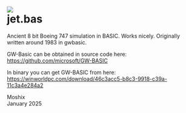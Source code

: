 <a href="https://hits.seeyoufarm.com"><img src="https://hits.seeyoufarm.com/api/count/incr/badge.svg?url=https%3A%2F%2Fgithub.com%2Fmoshix%2Fjet.bas&count_bg=%2379C83D&title_bg=%23555555&icon=&icon_color=%23E7E7E7&title=hits&edge_flat=true"/></a>
<br>
jet.bas
=======
  
Ancient 8 bit Boeing 747 simulation in BASIC. Works nicely. Originally written around 1983 in gwbasic. 

GW-Basic can be obtained in source code here: https://github.com/microsoft/GW-BASIC

In binary you can get GW-BASIC from here: https://winworldpc.com/download/46c3acc5-b8c3-9918-c39a-11c3a4e284a2

Moshix  
January 2025
